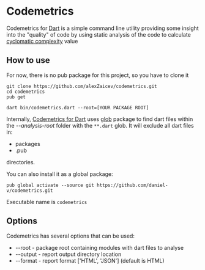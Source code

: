 # Codemetrics

Codemetrics for [Dart](https://www.dartlang.org/) is a simple command line utility providing some
insight into the "quality" of code by using static analysis of the code to calculate [cyclomatic complexity](https://en.wikipedia.org/wiki/Cyclomatic_complexity) value

## How to use

For now, there is no pub package for this project, so you have to clone it
```
git clone https://github.com/alexZaicev/codemetrics.git
cd codemetrics
pub get

dart bin/codemetrics.dart --root=[YOUR PACKAGE ROOT] 
```
Internally, [Codemetrics for Dart](https://github.com/daniel-v/codemetrics) uses [glob](https://pub.dartlang.org/packages/glob) package to find dart files within the *--analysis-root*
folder with the `**.dart` glob. It will exclude all dart files in:
 * packages
 * .pub

directories.

You can also install it as a global package:

```
pub global activate --source git https://github.com/daniel-v/codemetrics.git
```

Executable name is `codemetrics`

## Options

Codemetrics has several options that can be used:
 * --root - package root containing modules with dart files to analyse
 * --output - report output directory location
 * --format - report format ['HTML', 'JSON'] (default is HTML)


